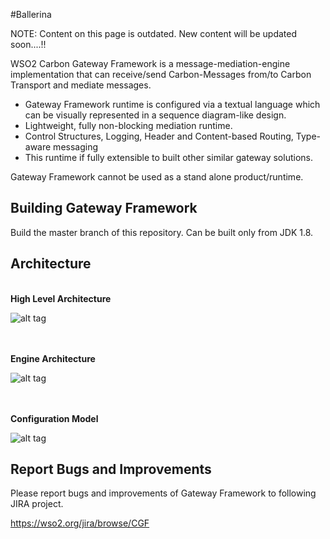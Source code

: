 #Ballerina


NOTE: Content on this page is outdated. New content will be updated soon....!!

WSO2 Carbon Gateway Framework is a message-mediation-engine implementation that can receive/send Carbon-Messages from/to Carbon Transport and mediate messages.

- Gateway Framework runtime is configured via a textual language which can be visually represented in a sequence diagram-like design.
- Lightweight, fully non-blocking mediation runtime. 
- Control Structures, Logging, Header and Content-based Routing, Type-aware messaging
- This runtime if fully extensible to built other similar gateway solutions.

Gateway Framework cannot be used as a stand alone product/runtime.


Building Gateway Framework
--------------------------

Build the master branch of this repository.
Can be built only from JDK 1.8.



Architecture
------------

<br/>
<b>High Level Architecture</b>
<br/>

![alt tag](docs/gw-architecture.png)



<br/><br/>
<b>Engine Architecture</b>
<br/>

![alt tag](docs/engine-architecture.png)



<br/><br/>
<b>Configuration Model</b>
<br/>

![alt tag](docs/config-model.png)

Report Bugs and Improvements
----------------------------

Please report bugs and improvements of Gateway Framework to following JIRA project.

https://wso2.org/jira/browse/CGF



